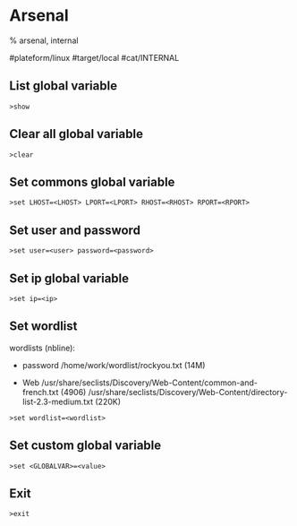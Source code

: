 # Arsenal

% arsenal, internal

#plateform/linux #target/local #cat/INTERNAL 

## List global variable
```
>show
```

## Clear all global variable
```
>clear
```

## Set commons global variable
```
>set LHOST=<LHOST> LPORT=<LPORT> RHOST=<RHOST> RPORT=<RPORT>
```

## Set user and password
```
>set user=<user> password=<password>
```

## Set ip global variable
```
>set ip=<ip>
```

## Set wordlist
wordlists (nbline): 
- password
/home/work/wordlist/rockyou.txt (14M)

- Web
/usr/share/seclists/Discovery/Web-Content/common-and-french.txt (4906)
/usr/share/seclists/Discovery/Web-Content/directory-list-2.3-medium.txt (220K)

```
>set wordlist=<wordlist>
```
## Set custom global variable
```
>set <GLOBALVAR>=<value>
```

## Exit
```
>exit
```

